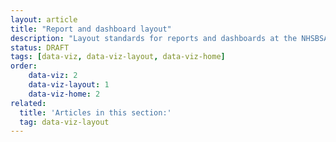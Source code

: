 ```yaml
---
layout: article
title: "Report and dashboard layout"
description: "Layout standards for reports and dashboards at the NHSBSA"
status: DRAFT
tags: [data-viz, data-viz-layout, data-viz-home]
order:
    data-viz: 2
    data-viz-layout: 1
    data-viz-home: 2
related:
  title: 'Articles in this section:'
  tag: data-viz-layout
---
```

